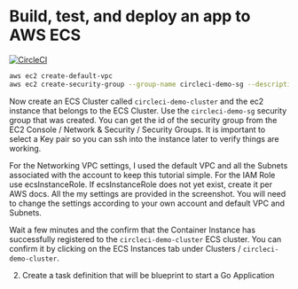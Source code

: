 # Build, test, and deploy an app to AWS ECS

[![CircleCI](https://circleci.com/gh/daumie/circleci-ecs.svg?style=svg)](https://circleci.com/gh/daumie/circleci-ecs)

```bash
aws ec2 create-default-vpc
aws ec2 create-security-group --group-name circleci-demo-sg --description "Circle CI Demo Security Group"
```

Now create an ECS Cluster called `circleci-demo-cluster` and the ec2 instance that belongs to the ECS Cluster. Use the `circleci-demo-sg` security group that was created. You can get the id of the security group from the EC2 Console / Network & Security / Security Groups. It is important to select a Key pair so you can ssh into the instance later to verify things are working.

For the Networking VPC settings, I used the default VPC and all the Subnets associated with the account to keep this tutorial simple. For the IAM Role use ecsInstanceRole. If ecsInstanceRole does not yet exist, create it per AWS docs. All the my settings are provided in the screenshot. You will need to change the settings according to your own account and default VPC and Subnets.

Wait a few minutes and the confirm that the Container Instance has successfully registered to the `circleci-demo-cluster` ECS cluster. You can confirm it by clicking on the ECS Instances tab under Clusters / `circleci-demo-cluster`.

2. Create a task definition that will be blueprint to start a Go Application

